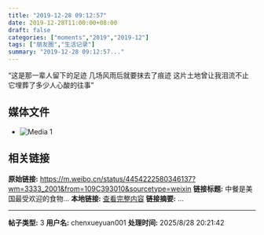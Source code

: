 ```yaml
---
title: "2019-12-28 09:12:57"
date: 2019-12-28T11:00:00+08:00
draft: false
categories: ["moments","2019","2019-12"]
tags: ["朋友圈","生活记录"]
summary: "2019-12-28 09:12:57..."
---
```


“这是那一辈人留下的足迹
几场风雨后就要抹去了痕迹
这片土地曾让我泪流不止
它埋葬了多少人心酸的往事”

## 媒体文件

- ![Media 1](/Moments/photos/2019-12-28/201912280912570.jpg)

## 相关链接

**原始链接:** https://m.weibo.cn/status/4454222580346137?wm=3333_2001&from=109C393010&sourcetype=weixin
**链接标题:** 中餐是美国最受欢迎的食物...
**本地链接:** [查看完整内容](/link_content/2019/12/2019-12-28-1/link_content/)
**链接摘要:** ...

---

**帖子类型:** 3
**用户名:** chenxueyuan001
**处理时间:** 2025/8/28 20:21:42